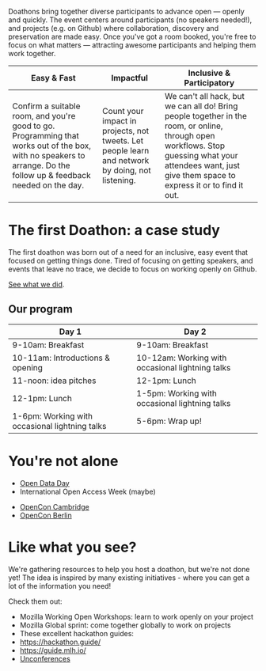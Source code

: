 <!-- Note: This page is intended to describe doathons & sell the idea. Selling to potential hosts here, rather than to attendees. Call to action is to get people to look at the guide & host. -->

Doathons bring together diverse participants to advance open &mdash; openly and quickly. The event centers around participants (no speakers needed!), and projects (e.g. on Github) where collaboration, discovery and preservation are made easy. Once you've got a room booked, you're free to focus on what matters &mdash; attracting awesome participants and helping them work together.

| Easy & Fast | Impactful | Inclusive & Participatory |
| --- | --- | --- |
| Confirm a suitable room, and you're good to go. Programming that works out of the box, with no speakers to arrange. Do the follow up & feedback needed on the day. | Count your impact in projects, not tweets. Let people learn and network by doing, not listening. | We can't all hack, but we can all do! Bring people together in the room, or online, through open workflows. Stop guessing what your attendees want, just give them space to express it or to find it out. |

# The first Doathon: a case study

The first doathon was born out of a need for an inclusive, easy event that focused on getting things done. Tired of focusing on getting speakers, and events that leave no trace, we decide to focus on working openly on Github.

[See what we did](https://github.com/sparcopen/Open-Research-doathon/issues).

## Our program

| Day 1                                          | Day 2                                            |
|------------------------------------------------|--------------------------------------------------|
| 9-10am: Breakfast                              | 9-10am: Breakfast                                |
| 10-11am: Introductions & opening               | 10-12am: Working with occasional lightning talks |
| 11-noon: idea pitches                          | 12-1pm: Lunch                                    |
| 12-1pm: Lunch                                  | 1-5pm: Working with occasional lightning talks   |
| 1-6pm: Working with occasional lightning talks | 5-6pm: Wrap up!                                  |

# You're not alone

* [Open Data Day](https://github.com/sparcopen/Open-Research-doathon)
* International Open Access Week (maybe)
<!-- * Ones Daniel knows -->
* [OpenCon Cambridge](https://github.com/OpenConCam/OpenConCam/issues/15)
* [OpenCon Berlin](http://www.opencon2017.org/opencon_2017_to_be_held_in_berlin_germany_on_november_11_13)
<!-- * [Add your event](link to a guide explaining how) -->

# Like what you see?

We're gathering resources to help you host a doathon, but we're not done yet! The idea is inspired by many existing initiatives - where you can get a lot of the information you need!

Check them out:
* Mozilla Working Open Workshops: learn to work openly on your project
* Mozilla Global sprint: come together globally to work on projects
* These excellent hackathon guides:
 * https://hackathon.guide/
 * https://guide.mlh.io/
* [Unconferences](https://en.wikipedia.org/wiki/Unconference)
